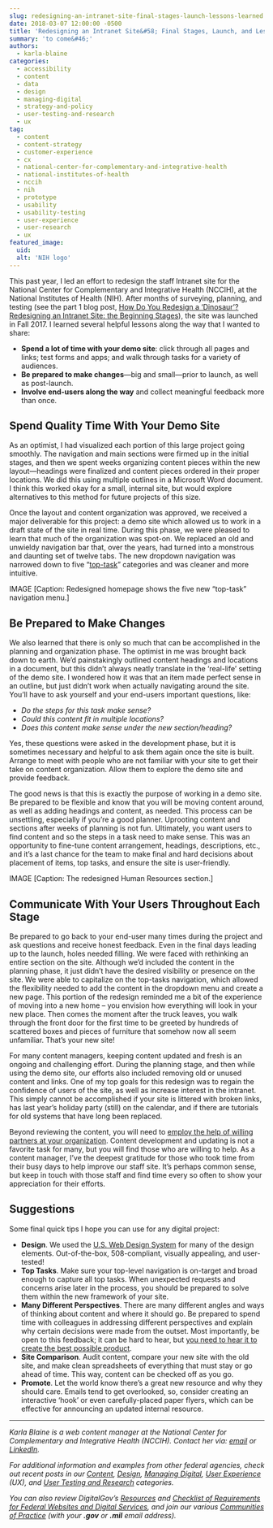 ```yaml
---
slug: redesigning-an-intranet-site-final-stages-launch-lessons-learned
date: 2018-03-07 12:00:00 -0500
title: 'Redesigning an Intranet Site&#58; Final Stages, Launch, and Lessons Learned'
summary: 'to come&#46;'
authors: 
  - karla-blaine
categories: 
  - accessibility
  - content
  - data
  - design
  - managing-digital
  - strategy-and-policy
  - user-testing-and-research
  - ux
tag: 
  - content
  - content-strategy
  - customer-experience
  - cx
  - national-center-for-complementary-and-integrative-health
  - national-institutes-of-health
  - nccih
  - nih
  - prototype
  - usability
  - usability-testing
  - user-experience
  - user-research
  - ux
featured_image: 
  uid: 
  alt: 'NIH logo'
---
```


This past year, I led an effort to redesign the staff Intranet site for the National Center for Complementary and Integrative Health (NCCIH), at the National Institutes of Health (NIH). After months of surveying, planning, and testing (see the part 1 blog post, [How Do You Redesign a ‘Dinosaur’? Redesigning an Intranet Site: the Beginning Stages](https://www.digitalgov.gov/2016/09/19/how-do-you-redesign-a-dinosaur-redesigning-an-intranet-site-the-beginning-stages/)), the site was launched in Fall 2017. I learned several helpful lessons along the way that I wanted to share: 

- **Spend a lot of time with your demo site**: click through all pages and links; test forms and apps; and walk through tasks for a variety of audiences.
- **Be prepared to make changes**—big and small—prior to launch, as well as post-launch. 
- **Involve end-users along the way** and collect meaningful feedback more than once.

## Spend Quality Time With Your Demo Site

As an optimist, I had visualized each portion of this large project going smoothly. The navigation and main sections were firmed up in the initial stages, and then we spent weeks organizing content pieces within the new layout—headings were finalized and content pieces ordered in their proper locations. We did this using multiple outlines in a Microsoft Word document. I think this worked okay for a small, internal site, but would explore alternatives to this method for future projects of this size.

Once the layout and content organization was approved, we received a major deliverable for this project: a demo site which allowed us to work in a draft state of the site in real time. During this phase, we were pleased to learn that much of the organization was spot-on. We replaced an old and unwieldy navigation bar that, over the years, had turned into a monstrous and daunting set of twelve tabs. The new dropdown navigation was narrowed down to five “[top-task](https://www.digitalgov.gov/event/a-deep-dive-into-top-tasks-with-gerry-mcgovern/)” categories and was cleaner and more intuitive. 

IMAGE
[Caption: Redesigned homepage shows the five new “top-task” navigation menu.]

## Be Prepared to Make Changes

We also learned that there is only so much that can be accomplished in the planning and organization phase. The optimist in me was brought back down to earth. We’d painstakingly outlined content headings and locations in a document, but this didn’t always neatly translate in the ‘real-life’ setting of the demo site. I wondered how it was that an item made perfect sense in an outline, but just didn’t work when actually navigating around the site. You’ll have to ask yourself and your end-users important questions, like: 

- _Do the steps for this task make sense?_ 
- _Could this content fit in multiple locations?_ 
- _Does this content make sense under the new section/heading?_ 

Yes, these questions were asked in the development phase, but it is sometimes necessary and helpful to ask them again once the site is built. Arrange to meet with people who are not familiar with your site to get their take on content organization. Allow them to explore the demo site and provide feedback. 

The good news is that this is exactly the purpose of working in a demo site. Be prepared to be flexible and know that you will be moving content around, as well as adding headings and content, as needed. This process can be unsettling, especially if you’re a good planner. Uprooting content and sections after weeks of planning is not fun. Ultimately, you want users to find content and so the steps in a task need to make sense. This was an opportunity to fine-tune content arrangement, headings, descriptions, etc., and it’s a last chance for the team to make final and hard decisions about placement of items, top tasks, and ensure the site is user-friendly.

IMAGE
[Caption: The redesigned Human Resources section.]

## Communicate With Your Users Throughout Each Stage

Be prepared to go back to your end-user many times during the project and ask questions and receive honest feedback. Even in the final days leading up to the launch, holes needed filling. We were faced with rethinking an entire section on the site. Although we’d included the content in the planning phase, it just didn’t have the desired visibility or presence on the site. We were able to capitalize on the top-tasks navigation, which allowed the flexibility needed to add the content in the dropdown menu and create a new page. This portion of the redesign reminded me a bit of the experience of moving into a new home – you envision how everything will look in your new place. Then comes the moment after the truck leaves, you walk through the front door for the first time to be greeted by hundreds of scattered boxes and pieces of furniture that somehow now all seem unfamiliar. That’s your new site!

For many content managers, keeping content updated and fresh is an ongoing and challenging effort. During the planning stage, and then while using the demo site, our efforts also included removing old or unused content and links. One of my top goals for this redesign was to regain the confidence of users of the site, as well as increase interest in the intranet. This simply cannot be accomplished if your site is littered with broken links, has last year’s holiday party (still) on the calendar, and if there are tutorials for old systems that have long been replaced. 

Beyond reviewing the content, you will need to [employ the help of willing partners at your organization](https://www.digitalgov.gov/2017/09/28/finding-usability-testers-tips-from-an-army-recruiter/). Content development and updating is not a favorite task for many, but you will find those who are willing to help. As a content manager, I’ve the deepest gratitude for those who took time from their busy days to help improve our staff site. It’s perhaps common sense, but keep in touch with those staff and find time every so often to show your appreciation for their efforts. 

## Suggestions

Some final quick tips I hope you can use for any digital project: 

- **Design**. We used the [U.S. Web Design System](https://www.digitalgov.gov/2017/11/14/uswds-digitalgov/) for many of the design elements. Out-of-the-box, 508-compliant, visually appealing, and user-tested! 
- **Top Tasks**. Make sure your top-level navigation is on-target and broad enough to capture all top tasks. When unexpected requests and concerns arise later in the process, you should be prepared to solve them within the new framework of your site. 
- **Many Different Perspectives**. There are many different angles and ways of thinking about content and where it should go. Be prepared to spend time with colleagues in addressing different perspectives and explain why certain decisions were made from the outset. Most importantly, be open to this feedback; it can be hard to hear, but [you need to hear it to create the best possible product](https://www.digitalgov.gov/2017/07/31/have-you-critiqued-your-critique-process/). 
- **Site Comparison**. Audit content, compare your new site with the old site, and make clean spreadsheets of everything that must stay or go ahead of time. This way, content can be checked off as you go. 
- **Promote**. Let the world know there’s a great new resource and why they should care. Emails tend to get overlooked, so, consider creating an interactive ‘hook’ or even carefully-placed paper flyers, which can be effective for announcing an updated internal resource. 

---

_Karla Blaine is a web content manager at the National Center for Complementary and Integrative Health (NCCIH). Contact her via: [email](mailto:blainek@mail.nih.gov) or [LinkedIn](https://www.linkedin.com/in/karla-blaine-ab932a7/)._ 

_For additional information and examples from other federal agencies, check out recent posts in our [Content](https://www.digitalgov.gov/categories/content/), [Design](https://www.digitalgov.gov/categories/design/), [Managing Digital](https://www.digitalgov.gov/categories/managing-digital/), [User Experience](https://www.digitalgov.gov/categories/ux/) (UX), and [User Testing and Research](https://www.digitalgov.gov/categories/user-testing-and-research/) categories._ 

_You can also review DigitalGov’s [Resources](https://www.digitalgov.gov/resources/) and [Checklist of Requirements for Federal Websites and Digital Services](https://www.digitalgov.gov/resources/checklist-of-requirements-for-federal-digital-services/), and join our various [Communities of Practice](https://www.digitalgov.gov/communities/) (with your **.gov** or **.mil** email address)._ 
